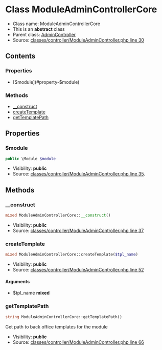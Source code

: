 Class ModuleAdminControllerCore
=====================





* Class name: ModuleAdminControllerCore
* This is an **abstract** class
* Parent class: [AdminController](class.AdminControllerCore.md)
* Source: [classes/controller/ModuleAdminController.php line 30](https://github.com/PrestaShop/PrestaShop/blob/1.6.0.4/classes/controller/ModuleAdminController.php#L30)


Contents
--------


### Properties

* [$module](#property-$module)

### Methods

* [__construct](#method-__construct)
* [createTemplate](#method-createTemplate)
* [getTemplatePath](#method-getTemplatePath)




Properties
----------


### <a name="property-$module"></a>$module

```php
public \Module $module
```





* Visibility: **public**
* Source: [classes/controller/ModuleAdminController.php line 35](https://github.com/PrestaShop/PrestaShop/blob/1.6.0.4/classes/controller/ModuleAdminController.php#L35).


Methods
-------


### <a name="method-__construct"></a>__construct

```php
mixed ModuleAdminControllerCore::__construct()
```





* Visibility: **public**
* Source: [classes/controller/ModuleAdminController.php line 37](https://github.com/PrestaShop/PrestaShop/blob/1.6.0.4/classes/controller/ModuleAdminController.php#L37)




### <a name="method-createTemplate"></a>createTemplate

```php
mixed ModuleAdminControllerCore::createTemplate($tpl_name)
```





* Visibility: **public**
* Source: [classes/controller/ModuleAdminController.php line 52](https://github.com/PrestaShop/PrestaShop/blob/1.6.0.4/classes/controller/ModuleAdminController.php#L52)


#### Arguments
* $tpl_name **mixed**



### <a name="method-getTemplatePath"></a>getTemplatePath

```php
string ModuleAdminControllerCore::getTemplatePath()
```

Get path to back office templates for the module



* Visibility: **public**
* Source: [classes/controller/ModuleAdminController.php line 66](https://github.com/PrestaShop/PrestaShop/blob/1.6.0.4/classes/controller/ModuleAdminController.php#L66)



